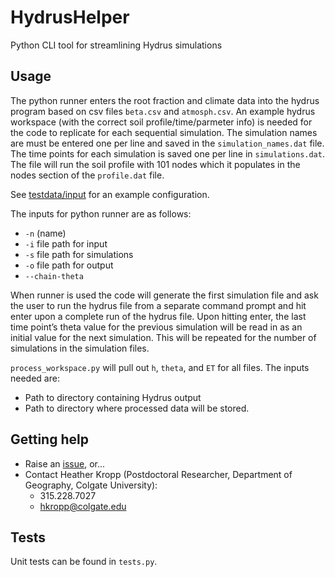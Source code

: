 # HydrusHelper
Python CLI tool for streamlining Hydrus simulations

## Usage
The python runner enters the root fraction and climate data into the hydrus
program based on csv files ``beta.csv`` and ``atmosph.csv``. An example hydrus
workspace (with the correct soil profile/time/parmeter info) is needed for the
code to replicate for each sequential simulation. The simulation names are must
be entered one per line and saved in the ``simulation_names.dat`` file. The time
points for each simulation is saved one per line in ``simulations.dat``.
The file will run the soil profile with 101 nodes which it populates in the
nodes section of the ``profile.dat`` file.

See [testdata/input](testdata/input) for an example configuration.

The inputs for python runner are as follows:
* ``-n`` (name)
* ``-i`` file path for input
* ``-s`` file path for simulations
* ``-o`` file path for output
* ``--chain-theta``

When runner is used the code will generate the first simulation file and ask the
user to run the hydrus file from a separate command prompt and hit enter upon a
complete run of the hydrus file. Upon hitting enter, the last time point’s
theta value for the previous simulation will be read in as an initial value for
the next simulation. This will be repeated for the number of simulations in the
simulation files.

``process_workspace.py`` will pull out ``h``, ``theta``, and ``ET`` for all
files. The inputs needed are:

* Path to directory containing Hydrus output
* Path to directory where processed data will be stored.

## Getting help

* Raise an [issue](https://github.com/erickpeirson/HydrusHelper/issues), or...
* Contact Heather Kropp (Postdoctoral Researcher, Department of Geography, Colgate University):
  * 315.228.7027
  * hkropp@colgate.edu

## Tests

Unit tests can be found in ``tests.py``.
